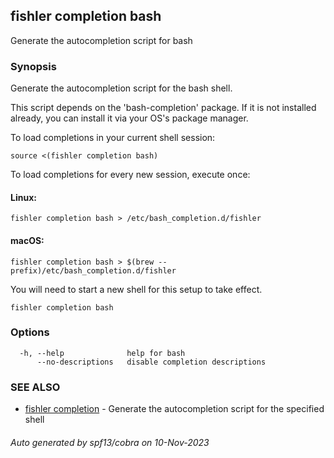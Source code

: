 ## fishler completion bash

Generate the autocompletion script for bash

### Synopsis

Generate the autocompletion script for the bash shell.

This script depends on the 'bash-completion' package.
If it is not installed already, you can install it via your OS's package manager.

To load completions in your current shell session:

	source <(fishler completion bash)

To load completions for every new session, execute once:

#### Linux:

	fishler completion bash > /etc/bash_completion.d/fishler

#### macOS:

	fishler completion bash > $(brew --prefix)/etc/bash_completion.d/fishler

You will need to start a new shell for this setup to take effect.


```
fishler completion bash
```

### Options

```
  -h, --help              help for bash
      --no-descriptions   disable completion descriptions
```

### SEE ALSO

* [fishler completion](fishler_completion.md)	 - Generate the autocompletion script for the specified shell

###### Auto generated by spf13/cobra on 10-Nov-2023

